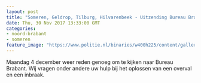 ```yaml
---
layout: post
title: "Someren, Geldrop, Tilburg, Hilvarenbeek - Uitzending Bureau Brabant maandag 4 december"
date: Thu, 30 Nov 2017 13:33:00 GMT
categories: 
- noord-brabant 
- someren 
feature_image: "https://www.politie.nl/binaries/w400h225/content/gallery/politie/nieuws/2017/november/09-ob/foto-reco-overval-geldrop.jpg"
---
```


Maandag 4 december weer reden genoeg om te kijken naar Bureau Brabant. Wij vragen onder andere uw hulp bij het oplossen van een overval en een inbraak.
